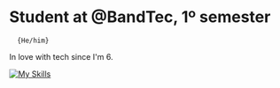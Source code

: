 # Student at @BandTec, 1º semester
      {He/him}

In love with tech since I'm 6.

[![My Skills](https://skillicons.dev/icons?i=php,js,html,css)](https://skillicons.dev)

